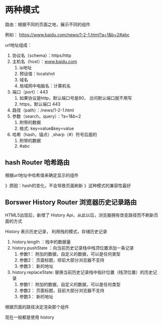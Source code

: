 # 两种模式

路由：根据不同的页面之地，展示不同的组件

例如： https://www.baidu.com/news/1-2-1.html?a=1&b=2#abc

url地址组成：
1. 协议名（schema）：https/http
2. 主机名（host）：www.baidu.com
   1. ip地址
   2. 预设值：localshot
   3. 域名
   4. 局域网中电脑名：计算机名
3. 端口（port）：443
   1. 如果协议是http，默认端口号是80， 访问默认端口就不用写
   2. https，默认端口 443
4. 路径（path）：/news/1-2-1.html
5. 参数（search，query）：?a=1&b=2
   1. 附带的数据
   2. 格式: key=value&key=value
6. 哈希（hash，锚点）,sharp（#）符号后面的
   1. 附带的数据
   2. #abc

## hash Router 哈希路由

根据url地址中哈希值来确定显示的组件

》原因：hash的变化，不会导致页面刷新
》这种模式的兼容性最好

## Borswer History Router 浏览器历史记录路由

HTML5出现后，新增了 History Api，从此以后，浏览器拥有改变路径而不刷新页面的方式

History 表示历史记录， 利用栈的模式，存储历史记录

1. history.length ：栈中的数据量 
2. history.pushState ：向当前历史记录栈中栈顶位置添加一条记录
   1. 参数1： 附加的数据，自定义的数据，可以是任何类型
   2. 参数2： 页面标题，缪前大部分浏览器不支持
   3. 参数3： 新的地址
3. history.replaceState: 替换当前历史记录栈中指针位置（栈顶位置）的历史记录
   1. 参数1： 附加的数据，自定义的数据，可以是任何类型
   2. 参数2： 页面标题，目前大部分浏览器不支持
   3. 参数3： 新的地址

根据页面的路径决定渲染那个组件

现在一般都是使用 history 